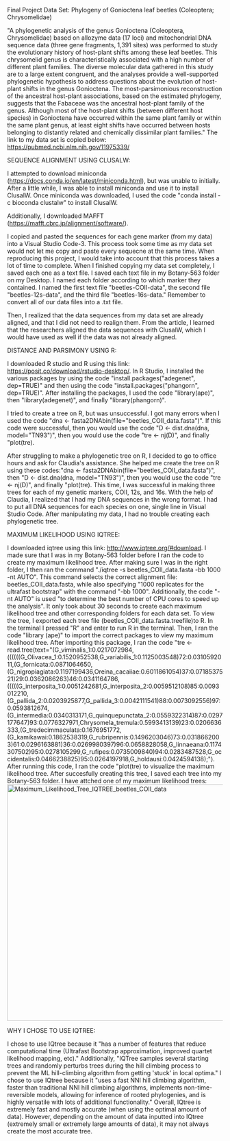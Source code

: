 Final Project Data Set: Phylogeny of Gonioctena leaf beetles (Coleoptera; Chrysomelidae) 

"A phylogenetic analysis of the genus Gonioctena (Coleoptera, Chrysomelidae) based on allozyme data (17 loci) and mitochondrial DNA sequence data (three gene fragments, 1,391 sites) was performed to study the evolutionary history of host-plant shifts among these leaf beetles. This chrysomelid genus is characteristically associated with a high number of different plant families. The diverse molecular data gathered in this study are to a large extent congruent, and the analyses provide a well-supported phylogenetic hypothesis to address questions about the evolution of host-plant shifts in the genus Gonioctena. The most-parsimonious reconstruction of the ancestral host-plant associations, based on the estimated phylogeny, suggests that the Fabaceae was the ancestral host-plant family of the genus. Although most of the host-plant shifts (between different host species) in Gonioctena have occurred within the same plant family or within the same plant genus, at least eight shifts have occurred between hosts belonging to distantly related and chemically dissimilar plant families." The link to my data set is copied below: 
https://pubmed.ncbi.nlm.nih.gov/11975339/

SEQUENCE ALIGNMENT USING CLUSALW: 

I attempted to download miniconda (https://docs.conda.io/en/latest/miniconda.html), but was unable to initially. After a little while, I was able to install miniconda and use it to install ClusalW. Once miniconda was downloaded, I used the code "conda install -c bioconda clustalw" to install ClusalW. 

Additionally, I downloaded MAFFT (https://mafft.cbrc.jp/alignment/software/).

I copied and pasted the sequences for each gene marker (from my data) into a Visual Studio Code-3. This process took some time as my data set would not let me copy and paste every sequecne at the same time. When reproducing this project, I would take into account that this process takes a lot of time to complete. When I finished copying my data set completely, I saved each one as a text file. I saved each text file in my Botany-563 folder on my Desktop. I named each folder according to which marker they contained. I named the first text file "beetles-COII-data", the second file "beetles-12s-data", and the third file "beetles-16s-data." Remember to convert all of our data files into a .txt file. 

Then, I realized that the data sequences from my data set are already aligned, and that I did not need to realign them. From the article, I learned that the researchers aligned the data sequences with ClusalW, which I would have used as well if the data was not already aligned. 

DISTANCE AND PARSIMONY USING R: 

I downloaded R studio and R using this link: https://posit.co/download/rstudio-desktop/. In R Studio, I installed the various packages by using the code "install.packages("adegenet", dep=TRUE)" and then using the code "install.packages("phangorn", dep=TRUE)". After installing the packages, I used the code "library(ape)", then  "library(adegenet)", and finally "library(phangorn)".

I tried to create a tree on R, but was unsuccessful. I got many errors when I used the code "dna <- fasta2DNAbin(file="beetles_COII_data.fasta")". If this code were successful, then you would use the code "D <- dist.dna(dna, model="TN93")", then you would use the code "tre <- nj(D)", and finally "plot(tre).  

After struggling to make a phylogenetic tree on R, I decided to go to office hours and ask for Claudia's assistance. She helped me create the tree on R using these codes:"dna <- fasta2DNAbin(file="beetles_COII_data.fasta")", then "D <- dist.dna(dna, model="TN93")", then you would use the code "tre <- nj(D)", and finally "plot(tre). This time, I was successful in making three trees for each of my genetic markers, COII, 12s, and 16s. With the help of Claudia, I realized that I had my DNA sequences in the wrong format. I had to put all DNA sequences for each species on one, single line in Visual Studio Code. After manipulating my data, I had no trouble creating each phylogenetic tree. 

MAXIMUM LIKELIHOOD USING IQTREE:

I downloaded iqtree using this link: http://www.iqtree.org/#download. I made sure that I was in my Botany-563 folder before I ran the code to create my maximum likelihood tree. After making sure I was in the right folder, I then ran the command "./iqtree -s beetles_COII_data.fasta -bb 1000 -nt AUTO". This command selects the correct alignment file: beetles_COII_data.fasta, while also specifying "1000 replicates for the ultrafast bootstrap" with the command "-bb 1000". Additionally, the code "-nt AUTO" is used "to determine the best number of CPU cores to speed up the analysis". It only took about 30 seconds to create each maximum likelihood tree and other corresponding folders for each data set. To view the tree, I exported each tree file (beetles_COII_data.fasta.treefile)to R. In the terminal I pressed "R" and enter to run R in the terminal. Then, I ran the code "library (ape)" to import the correct packages to view my maximum likelihood tree. After importing this package, I ran the code "tre <- read.tree(text="(G_viminalis_1:0.0217072984,((((((G_Olivacea_1:0.1520952538,G_variabilis_1:0.1125003548)72:0.0310592011,(G_fornicata:0.0871064650,(G_nigropiagiata:0.1197199436,Oreina_cacaiiae:0.6011861054)37:0.0718537521)29:0.0362086263)46:0.0341164786,(((((G_interposita_1:0.0051242681,G_interposita_2:0.0059512108)85:0.0093012210,(G_pallida_2:0.0203925877,G_pallida_3:0.0042111541)88:0.0073092556)97:0.0593812674,(G_intermedia:0.0340313171,G_quinquepunctata_2:0.0559322314)87:0.0297177647)93:0.0776327971,Chrysomela_tremula:0.5993413139)23:0.0206636333,(G_tredecimmaculata:0.1676951772,(G_kamikawai:0.1862538319,G_rubripennis:0.1496203046)73:0.0318662003)61:0.0296163881)36:0.0269980397)96:0.0658828058,G_linnaeana:0.1174307502)95:0.0278105299,G_rufipes:0.0735009840)94:0.0283487528,G_occidentalis:0.0466238825)95:0.0264197918,G_holdausi:0.0424594138);"). After running this code, I ran the code "plot(tre) to visualize the maximum likelihood tree. After succesfully creating this tree, I saved each tree into my Botany-563 folder. I have attched one of my maximum likelihood trees: <img width="552" alt="Maximum_Likelihood_Tree_IQTREE_beetles_COII_data" src="https://user-images.githubusercontent.com/123671543/236015418-1195e5e3-38d9-4b73-92b3-09e42a4580e2.png">

WHY I CHOSE TO USE IQTREE: 

I chose to use IQtree because it "has a number of features that reduce computational time (Ultrafast Bootstrap approximation, improved quartet likelihood mapping, etc)." Additionally, "IQTree samples several starting trees and randomly perturbs trees during the hill climbing process to prevent the ML hill-climbing algorithm from getting 'stuck' in local optima." I chose to use IQtree because it "uses a fast NNI hill climbing algorithm, faster than traditional NNI hill climbing algorithms, implements non-time-reversible models, allowing for inference of rooted phylogenies, and is highly versatile with lots of additional functionality." Overall, IQtree is extremely fast and mostly accurate (when using the optimal amount of data). However, depending on the amount of data inputted into IQtree (extremely small or extremely large amounts of data), it may not always create the most accurate tree. 






